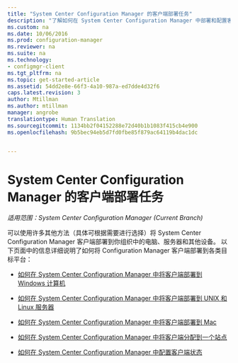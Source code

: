 ```yaml
---
title: "System Center Configuration Manager 的客户端部署任务"
description: "了解如何在 System Center Configuration Manager 中部署和配置客户端。"
ms.custom: na
ms.date: 10/06/2016
ms.prod: configuration-manager
ms.reviewer: na
ms.suite: na
ms.technology:
- configmgr-client
ms.tgt_pltfrm: na
ms.topic: get-started-article
ms.assetid: 54dd2e8e-66f3-4a10-987a-ed7dde4d32f6
caps.latest.revision: 3
author: Mtillman
ms.author: mtillman
manager: angrobe
translationtype: Human Translation
ms.sourcegitcommit: 1134bb2f04152288e72d40b1b1083f415cb4e900
ms.openlocfilehash: 9b5bec94eb5d7fd0fbe85f879ac64119b4dac1dc


---
```

# <a name="client-deployment-tasks-for-system-center-configuration-manager"></a>System Center Configuration Manager 的客户端部署任务

*适用范围：System Center Configuration Manager (Current Branch)*

可以使用许多其他方法（具体可根据需要进行选择）将 System Center Configuration Manager 客户端部署到你组织中的电脑、服务器和其他设备。 以下页面中的信息详细说明了如何将 Configuration Manager 客户端部署到各类目标平台：  

-   [如何在 System Center Configuration Manager 中将客户端部署到 Windows 计算机](../../../core/clients/deploy/deploy-clients-to-windows-computers.md)  

-   [如何在 System Center Configuration Manager 中将客户端部署到 UNIX 和 Linux 服务器](../../../core/clients/deploy/deploy-clients-to-unix-and-linux-servers.md)  

-   [如何在 System Center Configuration Manager 中将客户端部署到 Mac](../../../core/clients/deploy/deploy-clients-to-macs.md)  

-   [如何在 System Center Configuration Manager 中将客户端分配到一个站点](../../../core/clients/deploy/assign-clients-to-a-site.md)  

-   [如何在 System Center Configuration Manager 中配置客户端状态](../../../core/clients/deploy/configure-client-status.md)  



<!--HONumber=Nov16_HO1-->


